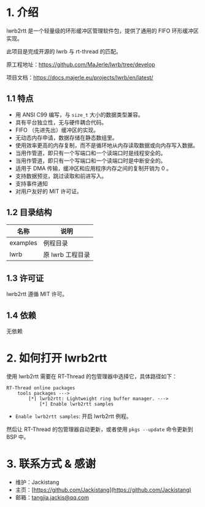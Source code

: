 # 1. 介绍

lwrb2rtt 是一个轻量级的环形缓冲区管理软件包，提供了通用的 FIFO 环形缓冲区实现。

此项目是完成开源的 lwrb 与 rt-thread 的匹配。

原工程地址：https://github.com/MaJerle/lwrb/tree/develop

项目文档：https://docs.majerle.eu/projects/lwrb/en/latest/

## 1.1 特点

- 用 ANSI C99 编写，与 `size_t` 大小的数据类型兼容。
- 具有平台独立性，无与硬件耦合代码。
- FIFO （先进先出）缓冲区的实现。
- 无动态内存申请，数据存储在静态数组里。
- 使用效率更高的内存复制，而不是循环地从内存读取数据或向内存写入数据。
- 当用作管道，即只有一个写端口和一个读端口时是线程安全的。
- 当用作管道，即只有一个写端口和一个读端口时是中断安全的。
- 适用于 DMA 传输，缓冲区和应用程序内存之间的复制开销为 0 。
- 支持数据预览，跳过读取和前进写入。
- 支持事件通知
- 对用户友好的 MIT 许可证。

## 1.2 目录结构

| 名称     | 说明             |
| -------- | ---------------- |
| examples | 例程目录         |
| lwrb     | 原 lwrb 工程目录 |

## 1.3 许可证

lwrb2rtt 遵循 MIT 许可。

## 1.4 依赖

无依赖

# 2. 如何打开 lwrb2rtt

使用 lwrb2rtt 需要在 RT-Thread 的包管理器中选择它，具体路径如下：

```
RT-Thread online packages
	tools packages --->
		[*] lwrb2rtt: Lightweight ring buffer manager. --->
			[*] Enable lwrb2rtt samples
```

- `Enable lwrb2rtt samples`: 开启 lwrb2rtt 例程。

然后让 RT-Thread 的包管理器自动更新，或者使用 `pkgs --update` 命令更新到 BSP 中。

# 3. 联系方式 & 感谢

- 维护：Jackistang
- 主页：[https://github.com/Jackistang](https://github.com/Jackistang)
- 邮箱：tangjia.jackis@qq.com